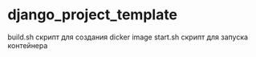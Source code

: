 # django_project_template

build.sh скрипт для создания dicker image
start.sh скрипт для запуска контейнера
